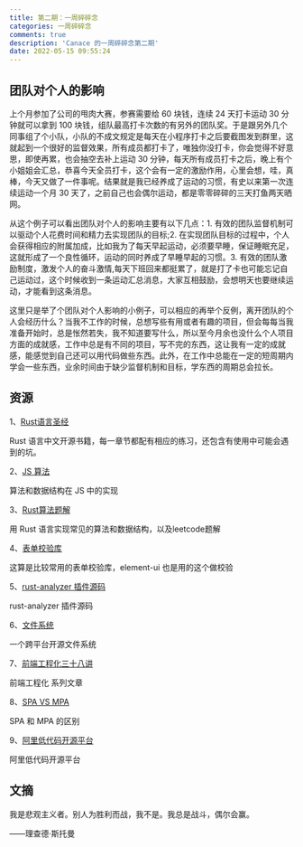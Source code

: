 ```yaml
---
title: 第二期：一周碎碎念
categories: 一周碎碎念
comments: true
description: 'Canace 的一周碎碎念第二期'
date: 2022-05-15 09:55:24
---
```

## 团队对个人的影响

上个月参加了公司的甩肉大赛，参赛需要给 60 块钱，连续 24 天打卡运动 30 分钟就可以拿到 100 块钱，组队最高打卡次数的有另外的团队奖。于是跟另外几个同事组了个小队，小队的不成文规定是每天在小程序打卡之后要截图发到群里，这就起到一个很好的监督效果，所有成员都打卡了，唯独你没打卡，你会觉得不好意思，即使再累，也会抽空去补上运动 30 分钟，每天所有成员打卡之后，晚上有个小姐姐会汇总，恭喜今天全员打卡，这个会有一定的激励作用，心里会想，哇，真棒，今天又做了一件事呢。结果就是我已经养成了运动的习惯，有史以来第一次连续运动一个月 30 天了，之前自己也会偶尔运动，都是零零碎碎的三天打鱼两天晒网。

从这个例子可以看出团队对个人的影响主要有以下几点：1. 有效的团队监督机制可以驱动个人花费时间和精力去实现团队的目标;2. 在实现团队目标的过程中，个人会获得相应的附属加成，比如我为了每天早起运动，必须要早睡，保证睡眠充足，这就形成了一个良性循环，运动的同时养成了早睡早起的习惯。3. 有效的团队激励制度，激发个人的奋斗激情,每天下班回来都挺累了，就是打了卡也可能忘记自己运动过，这个时候收到一条运动汇总消息，大家互相鼓励，会想明天也要继续运动，才能看到这条消息。

这里只是举了个团队对个人影响的小例子，可以相应的再举个反例，离开团队的个人会经历什么？当我不工作的时候，总想写些有用或者有趣的项目，但会每每当我准备开始时，总是怅然若失，我不知道要写什么，所以至今月余也没什么个人项目方面的成就感，工作中总是有不同的项目，写不完的东西，这让我有一定的成就感，能感觉到自己还可以用代码做些东西。此外，在工作中总能在一定的短周期内学会一些东西，业余时间由于缺少监督机制和目标，学东西的周期总会拉长。

## 资源

1、[Rust语言圣经](https://github.com/sunface/rust-course)

Rust 语言中文开源书籍，每一章节都配有相应的练习，还包含有使用中可能会遇到的坑。

2、[JS 算法](https://github.com/trekhleb/javascript-algorithms)

算法和数据结构在 JS 中的实现

3、[Rust算法题解](https://github.com/rustlang-cn/rust-algos)

用 Rust 语言实现常见的算法和数据结构，以及leetcode题解

4、[表单校验库](https://github.com/yiminghe/async-validator)

这算是比较常用的表单校验库，element-ui 也是用的这个做校验

5、[rust-analyzer 插件源码](https://github.com/rust-lang/rust-analyzer)

rust-analyzer 插件源码

6、[文件系统](https://github.com/spacedriveapp/spacedrive)

一个跨平台开源文件系统

7、[前端工程化三十八讲](https://q.shanyue.tech/engineering/)

前端工程化 系列文章

8、[SPA VS MPA](https://lvivity.com/single-page-app-vs-multi-page-app)

SPA 和 MPA 的区别

9、[阿里低代码开源平台](https://github.com/alibaba/lowcode-engine)

阿里低代码开源平台

## 文摘

我是悲观主义者。别人为胜利而战，我不是。我总是战斗，偶尔会赢。

——理查德·斯托曼